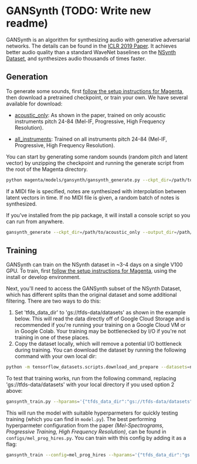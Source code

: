 # GANSynth (TODO: Write new readme)

GANSynth is an algorithm for synthesizing audio with generative adversarial networks.
The details can be found in the [ICLR 2019 Paper](https://openreview.net/forum?id=H1xQVn09FX). It achieves better audio quality than a standard WaveNet baselines on the [NSynth Dataset](https://magenta.tensorflow.org/datasets/nsynth), and synthesizes audio thousands of times faster.

## Generation

To generate some sounds, first [follow the setup instructions for Magenta](https://github.com/tensorflow/magenta/blob/main/README.md), then download a pretrained checkpoint, or train your own. We have several available for download:

* [acoustic_only](https://storage.googleapis.com/magentadata/models/gansynth/acoustic_only.zip): As shown in the paper, trained on only acoustic instruments pitch 24-84 (Mel-IF, Progressive, High Frequency Resolution).

* [all_instruments](https://storage.googleapis.com/magentadata/models/gansynth/all_instruments.zip): Trained on all instruments pitch 24-84 (Mel-IF, Progressive, High Frequency Resolution).

You can start by generating some random sounds (random pitch and latent vector) by unzipping the checkpoint and running the generate script from the root of the Magenta directory.

```bash
python magenta/models/gansynth/gansynth_generate.py --ckpt_dir=/path/to/acoustic_only --output_dir=/path/to/output/dir --midi_file=/path/to/file.mid
```

If a MIDI file is specified, notes are synthesized with interpolation between latent vectors in time. If no MIDI file is given, a random batch of notes is synthesized.

If you've installed from the pip package, it will install a console script so you can run from anywhere.
```bash
gansynth_generate --ckpt_dir=/path/to/acoustic_only --output_dir=/path/to/output/dir --midi_file=/path/to/file.mid
```


## Training

GANSynth can train on the NSynth dataset in ~3-4 days on a single V100 GPU. To train, first [follow the setup instructions for Magenta](https://github.com/tensorflow/magenta/blob/main/README.md), using the install or develop environment.

Next, you'll need to access the GANSynth subset of the NSynth Dataset, which has different splits than the original dataset and some additional filtering. There are two ways to do this:

1. Set 'tfds_data_dir' to 'gs://tfds-data/datasets' as shown in the example below. This will read the data directly off of Google Cloud Storage and is recommended if you're running your training on a Google Cloud VM or in Google Colab. Your training may be bottlenecked by I/O if you're not training in one of these places.
1. Copy the dataset locally, which will remove a potential I/O bottleneck during training. You can download the dataset by running the following command with your own local dir:

```bash
python -m tensorflow_datasets.scripts.download_and_prepare --datasets=nsynth/gansynth_subset --tfds_dir=/path/to/local/dir
```

To test that training works, run from the following command, replacing 'gs://tfds-data/datasets' with your local directory if you used option 2 above:

```bash
gansynth_train.py --hparams='{"tfds_data_dir":"gs://tfds-data/datasets", "train_root_dir":"/tmp/gansynth/train"}'
```

This will run the model with suitable hyperparmeters for quickly testing training (which you can find in `model.py`). The best performing hyperparmeter configuration from the paper _(Mel-Spectrograms, Progressive Training, High Frequency Resolution)_, can be found in `configs/mel_prog_hires.py`. You can train with this config by adding it as a flag:

```bash
gansynth_train --config=mel_prog_hires --hparams='{"tfds_data_dir":"gs://tfds-data/datasets" "train_root_dir":"/tmp/gansynth/train"}'
```
